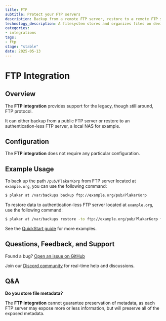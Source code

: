 ```yaml
---
title: FTP
subtitle: Protect your FTP servers
description: Backup from a remote FTP server, restore to a remote FTP server !
technology_description: A filesystem stores and organizes files on devices like hard drives or mounted NAS volumes.
categories: 
- integrations
tags:
- ftp
stage: "stable"
date: 2025-05-13
---
```


# FTP Integration

## Overview

The **FTP integration** provides support for the legacy, though still around, FTP protocol.

It can either backup from a public FTP server or restore to an authentication-less FTP server, a local NAS for example.

## Configuration

The **FTP integration** does not require any particular configuration.


## Example Usage

To back up the path `/pub/PlakarKorp` from FTP server located at `example.org`, you can use the following command:

```sh
$ plakar at /var/backups backup ftp://example.org/pub/PlakarKorp
```

To restore data to authentication-less FTP server located at `example.org`, use the following command:

```sh
$ plakar at /var/backups restore -to ftp://example.org/pub/PlakarKorp fc1b1e94
```

See the [QuickStart guide](https://docs.plakar.io/en/quickstart/index.html) for more examples.

## Questions, Feedback, and Support

Found a bug? [Open an issue on GitHub](https://github.com/PlakarKorp/plakar/issues/new?title=Bug%20report%20on%20Filesystem%20integration&body=Please%20provide%20a%20detailed%20description%20of%20the%20issue.%0A%0A**Plakar%20version**)

Join our [Discord community](https://discord.gg/uuegtnF2Q5) for real-time help and discussions.

## Q&A

**Do you store file metadata?**

The **FTP integration** cannot guarantee preservation of metadata,
as each FTP server may expose more or less information,
but will preserve all of the exposed metadata.
